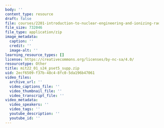 ```yaml
---
body: ''
content_type: resource
draft: false
file: courses/2201-introduction-to-nuclear-engineering-and-ionizing-radiation/mit22_01_s24_pset5_supp.zip
file_size: 732046
file_type: application/zip
image_metadata:
  caption: ''
  credit: ''
  image-alt: ''
learning_resource_types: []
license: https://creativecommons.org/licenses/by-nc-sa/4.0/
resourcetype: Other
title: mit22_01_s24_pset5_supp.zip
uid: 2ecf6509-f37b-48c4-8fc0-5da196b47061
video_files:
  archive_url: ''
  video_captions_file: ''
  video_thumbnail_file: ''
  video_transcript_file: ''
video_metadata:
  video_speakers: ''
  video_tags: ''
  youtube_description: ''
  youtube_id: ''
---
```

